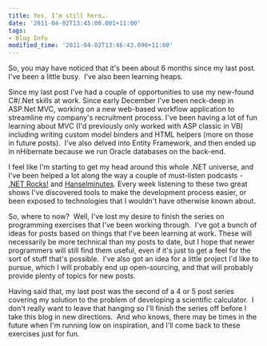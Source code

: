 ```yaml
---
title: Yes, I’m still here….
date: '2011-04-02T13:45:00.001+11:00'
tags:
- Blog Info
modified_time: '2011-04-02T13:46:43.090+11:00'
---
```

So, you may have noticed that it's been about 6 months since my last
post.  I've been a little busy.  I've also been learning heaps.
<!--more-->

Since my last post I've had a couple of opportunities to use my new-found
C#/.Net skills at work. Since early December I've been neck-deep in ASP.Net MVC,
working on a new web-based workflow application to streamline my company's
recruitment process. I've been having a lot of fun learning about MVC (I'd
previously only worked with ASP classic in VB) including writing custom model
binders and HTML helpers (more on those in future posts).  I've also delved into
Entity Framework, and then ended up in nHibernate because we run Oracle
databases on the back-end.

I feel like I'm starting to get my head around this whole .NET universe, and
I've been helped a lot along the way a couple of must-listen podcasts - [.NET
Rocks!](https://dotnetrocks.com) and [Hanselminutes](https://hanselminutes.com).
Every week listening to these two great shows I've discovered tools to make the
development process easier, or been exposed to technologies that I wouldn't have
otherwise known about.

So, where to now?  Well, I've lost my desire to finish the series on programming
exercises that I've been working through.  I've got a bunch of ideas for posts
based on things that I've been learning at work. These will necessarily be more
technical than my posts to date, but I hope that newer programmers will still
find them useful, even if it's just to get a feel for the sort of stuff that's
possible.  I've also got an idea for a little project I'd like to pursue, which
I will probably end up open-sourcing, and that will probably provide plenty of
topics for new posts.

Having said that, my last post was the second of a 4 or 5 post series covering
my solution to the problem of developing a scientific calculator.  I don't
really want to leave that hanging so I'll finish the series off before I take
this blog in new directions.  And who knows, there may be times in the future
when I'm running low on inspiration, and I'll come back to these exercises just
for fun.
